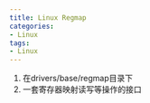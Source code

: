 ```yaml
---
title: Linux Regmap
categories: 
- Linux
tags:
- Linux
---
```


1. 在drivers/base/regmap目录下
2. 一套寄存器映射读写等操作的接口
